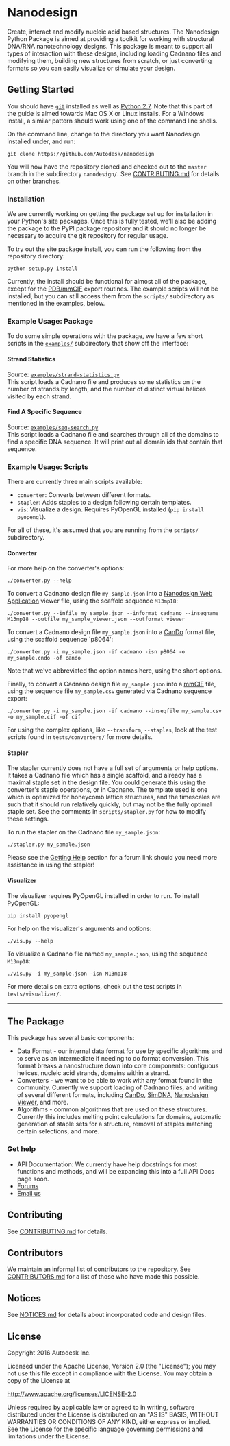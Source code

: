 Nanodesign
==========

Create, interact and modify nucleic acid based structures. The Nanodesign Python Package is aimed at providing a toolkit for working with structural DNA/RNA nanotechnology designs. This package is meant to support all types of interaction with these designs, including loading Cadnano files and modifying them, building new structures from scratch, or just converting formats so you can easily visualize or simulate your design.

## Getting Started

You should have [`git`](https://git-scm.com/downloads) installed as well as [Python 2.7](https://python.org). Note that this part of the guide is aimed towards Mac OS X or Linux installs. For a Windows install, a similar pattern should work using one of the command line shells.

On the command line, change to the directory you want Nanodesign installed under, and run:
```shell
git clone https://github.com/Autodesk/nanodesign
```

You will now have the repository cloned and checked out to the `master` branch in the subdirectory `nanodesign/`. See [CONTRIBUTING.md](CONTRIBUTING.md#branching-model) for details on other branches.

### Installation

We are currently working on getting the package set up for installation in your Python's site packages. Once this is fully tested, we'll also be adding the package to the PyPI package repository and it should no longer be necessary to acquire the git repository for regular usage. 

To try out the site package install, you can run the following from the repository directory:
```shell
python setup.py install
```

Currently, the install should be functional for almost all of the package, except for the [PDB/mmCIF](http://mmcif.wwpdb.org/) export routines. The example scripts will not be installed, but you can still access them from the `scripts/` subdirectory as mentioned in the examples, below.

### Example Usage: Package

To do some simple operations with the package, we have a few short scripts in the [`examples/`](examples/) subdirectory that show off the interface:

#### Strand Statistics

Source: [`examples/strand-statistics.py`](examples/strand-statistics.py)  
This script loads a Cadnano file and produces some statistics on the number of strands by length, and the number of distinct virtual helices visited by each strand.

#### Find A Specific Sequence

Source: [`examples/seq-search.py`](examples/seq-search.py)  
This script loads a Cadnano file and searches through all of the domains to find a specific DNA sequence. It will print out all domain ids that contain that sequence.

### Example Usage: Scripts

There are currently three main scripts available: 
* `converter`: Converts between different formats.
* `stapler`: Adds staples to a design following certain templates.
* `vis`: Visualize a design. Requires PyOpenGL installed (`pip install pyopengl`).

For all of these, it's assumed that you are running from the `scripts/` subdirectory.

#### Converter

For more help on the converter's options:

```shell
./converter.py --help
```

To convert a Cadnano design file `my_sample.json` into a [Nanodesign Web Application](https://autode.sk/nanodesign) viewer file, using the scaffold sequence `M13mp18`:

```shell
./converter.py --infile my_sample.json --informat cadnano --inseqname M13mp18 --outfile my_sample_viewer.json --outformat viewer
```

To convert a Cadnano design file `my_sample.json` into a [CanDo](https://cando-dna-origami.org) format file, using the scaffold sequence `p8064':

```shell
./converter.py -i my_sample.json -if cadnano -isn p8064 -o my_sample.cndo -of cando
```

Note that we've abbreviated the option names here, using the short options.

Finally, to convert a Cadnano design file `my_sample.json` into a [mmCIF](http://mmcif.wwpdb.org/) file, using the sequence file `my_sample.csv` generated via Cadnano sequence export:

```shell
./converter.py -i my_sample.json -if cadnano --inseqfile my_sample.csv -o my_sample.cif -of cif
```

For using the complex options, like `--transform`, `--staples`, look at the test scripts found in `tests/converters/` for more details.

#### Stapler

The stapler currently does not have a full set of arguments or help options. It takes a Cadnano file which has a single scaffold, and already has a maximal staple set in the design file. You could generate this using the converter's staple operations, or in Cadnano. The template used is one which is optimized for honeycomb lattice structures, and the timescales are such that it should run relatively quickly, but may not be the fully optimal staple set. See the comments in `scripts/stapler.py` for how to modify these settings. 

To run the stapler on the Cadnano file `my_sample.json`:

```shell
./stapler.py my_sample.json
```

Please see the [Getting Help](#get-help) section for a forum link should you need more assistance in using the stapler!

#### Visualizer

The visualizer requires PyOpenGL installed in order to run. To install PyOpenGL:

```shell
pip install pyopengl
```

For help on the visualizer's arguments and options:

```shell
./vis.py --help
```

To visualize a Cadnano file named `my_sample.json`, using the sequence `M13mp18`:

```shell
./vis.py -i my_sample.json -isn M13mp18
```

For more details on extra options, check out the test scripts in `tests/visualizer/`.



--------

## The Package

This package has several basic components:

* Data Format - our internal data format for use by specific algorithms and to serve as an intermediate if needing to do format conversion. This format breaks a nanostructure down into core components: contiguous helices, nucleic acid strands, domains within a strand.
* Converters - we want to be able to work with any format found in the community. Currently we support loading of Cadnano files, and writing of several different formats, including [CanDo](http://cando-dna-origami.org), [SimDNA](https://github.com/mingqiu/SimDNA), [Nanodesign Viewer](https://autode.sk/nanodesign), and more.
* Algorithms - common algorithms that are used on these structures. Currently this includes melting point calculations for domains, automatic generation of staple sets for a structure, removal of staples matching certain selections, and more.

### Get help
 - API Documentation: We currently have help docstrings for most functions and methods, and will be expanding this into a full API Docs page soon.
 - [Forums](https://forum.bionano.autodesk.com/c/Nano-Design/nanodesign-python)
 - [Email us](mailto:nanodesign@autodesk.com)

## Contributing

See [CONTRIBUTING.md](CONTRIBUTING.md) for details. 

## Contributors

We maintain an informal list of contributors to the repository. See [CONTRIBUTORS.md](CONTRIBUTORS.md) for a list of those who have made this possible.

## Notices

See [NOTICES.md](NOTICES.md) for details about incorporated code and design files.

## License

Copyright 2016 Autodesk Inc.

Licensed under the Apache License, Version 2.0 (the "License"); you may not use this file except in compliance with the License. You may obtain a copy of the License at

http://www.apache.org/licenses/LICENSE-2.0

Unless required by applicable law or agreed to in writing, software distributed under the License is distributed on an "AS IS" BASIS, WITHOUT WARRANTIES OR CONDITIONS OF ANY KIND, either express or implied. See the License for the specific language governing permissions and limitations under the License.

